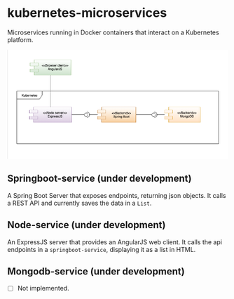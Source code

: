 # kubernetes-microservices
Microservices running in Docker containers that interact on a Kubernetes platform.

![Component diagram](/docs/Component-diagram.png)

## Springboot-service (under development)
A Spring Boot Server that exposes endpoints, returning json objects. It calls a REST API and currently saves the data in a `List`.

## Node-service (under development)
An ExpressJS server that provides an AngularJS web client. It calls the api endpoints in a `springboot-service`, displaying it as a list in HTML.

## Mongodb-service (under development)
- [ ] Not implemented.


